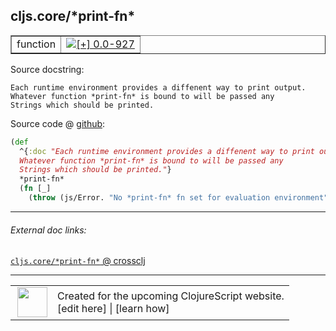 ## cljs.core/\*print-fn\*



 <table border="1">
<tr>
<td>function</td>
<td><a href="https://github.com/cljsinfo/cljs-api-docs/tree/0.0-927"><img valign="middle" alt="[+] 0.0-927" title="Added in 0.0-927" src="https://img.shields.io/badge/+-0.0--927-lightgrey.svg"></a> </td>
</tr>
</table>







Source docstring:

```
Each runtime environment provides a diffenent way to print output.
Whatever function *print-fn* is bound to will be passed any
Strings which should be printed.
```


Source code @ [github](https://github.com/clojure/clojurescript/blob/r1443/src/cljs/cljs/core.cljs#L18-L24):

```clj
(def
  ^{:doc "Each runtime environment provides a diffenent way to print output.
  Whatever function *print-fn* is bound to will be passed any
  Strings which should be printed."}
  *print-fn*
  (fn [_]
    (throw (js/Error. "No *print-fn* fn set for evaluation environment"))))
```

<!--
Repo - tag - source tree - lines:

 <pre>
clojurescript @ r1443
└── src
    └── cljs
        └── cljs
            └── <ins>[core.cljs:18-24](https://github.com/clojure/clojurescript/blob/r1443/src/cljs/cljs/core.cljs#L18-L24)</ins>
</pre>

-->

---



###### External doc links:

[`cljs.core/*print-fn*` @ crossclj](http://crossclj.info/fun/cljs.core.cljs/*print-fn*.html)<br>

---

 <table>
<tr><td>
<img valign="middle" align="right" width="48px" src="http://i.imgur.com/Hi20huC.png">
</td><td>
Created for the upcoming ClojureScript website.<br>
[edit here] | [learn how]
</td></tr></table>

[edit here]:https://github.com/cljsinfo/cljs-api-docs/blob/master/cljsdoc/cljs.core_STARprint-fnSTAR.cljsdoc
[learn how]:https://github.com/cljsinfo/cljs-api-docs/wiki/cljsdoc-files

<!--

This information was too distracting to show to readers, but I'll leave it
commented here since it is helpful to:

- pretty-print the data used to generate this document
- and show how to retrieve that data



The API data for this symbol:

```clj
{:ns "cljs.core",
 :name "*print-fn*",
 :docstring "Each runtime environment provides a diffenent way to print output.\nWhatever function *print-fn* is bound to will be passed any\nStrings which should be printed.",
 :type "function",
 :source {:code "(def\n  ^{:doc \"Each runtime environment provides a diffenent way to print output.\n  Whatever function *print-fn* is bound to will be passed any\n  Strings which should be printed.\"}\n  *print-fn*\n  (fn [_]\n    (throw (js/Error. \"No *print-fn* fn set for evaluation environment\"))))",
          :title "Source code",
          :repo "clojurescript",
          :tag "r1443",
          :filename "src/cljs/cljs/core.cljs",
          :lines [18 24]},
 :full-name "cljs.core/*print-fn*",
 :full-name-encode "cljs.core_STARprint-fnSTAR",
 :history [["+" "0.0-927"]]}

```

Retrieve the API data for this symbol:

```clj
;; from Clojure REPL
(require '[clojure.edn :as edn])
(-> (slurp "https://raw.githubusercontent.com/cljsinfo/cljs-api-docs/catalog/cljs-api.edn")
    (edn/read-string)
    (get-in [:symbols "cljs.core/*print-fn*"]))
```

-->
